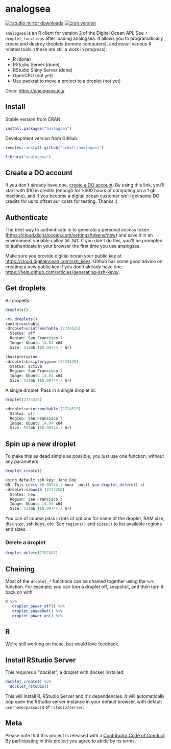 analogsea
=========

<!-- [![codecov.io](https://codecov.io/github/sckott/analogsea/coverage.svg?branch=master)](https://codecov.io/github/sckott/analogsea?branch=master) -->
[![rstudio mirror downloads](https://cranlogs.r-pkg.org/badges/analogsea)](https://github.com/r-hub/cranlogs.app)
[![cran version](https://www.r-pkg.org/badges/version/analogsea)](https://cran.r-project.org/package=analogsea)

`analogsea` is an R client for version 2 of the Digital Ocean API.  See `?droplet_functions` after loading analogsea. It allows you to programatically create and destroy droplets (remote computers), and install various R related tools: (these are still a work in progress):

* R (done)
* RStudio Server (done)
* RStudio Shiny Server (done)
* OpenCPU (not yet)
* Use packrat to move a project to a droplet (not yet)

Docs: https://analogsea.icu/

## Install

Stable version from CRAN

```r
install.packages("analogsea")
```

Development version from GitHub

```r
remotes::install_github("sckott/analogsea")
```

```r
library("analogsea")
```

## Create a DO account

If you don't already have one, [create a DO account](https://www.digitalocean.com/?refcode=0740f5169634). By using this link, you'll start with $10 in credits (enough for >600 hours of computing on a 1 gb machine), and if you become a digital ocean customer we'll get some DO credits for us to offset our costs for testing. Thanks :)

## Authenticate

The best way to authenticate is to generate a personal access token (https://cloud.digitalocean.com/settings/tokens/new) and save it in an environment variable called `DO_PAT`.  If you don't do this, you'll be prompted to authenticate in your browser the first time you use analogsea.

Make sure you provide digitial ocean your public key at https://cloud.digitalocean.com/ssh_keys. Github has some good advice on creating a new public key if you don't already have one: https://help.github.com/articles/generating-ssh-keys/.

## Get droplets

All droplets

```r
droplets()
```

```r
<r> droplets()
$unintrenchable
<droplet>unintrenchable (2724525)
  Status: off
  Region: San Francisco 1
  Image: Ubuntu 14.04 x64
  Size: 512mb ($0.00744 / hr)

$basipterygium
<droplet>basipterygium (2724526)
  Status: active
  Region: San Francisco 1
  Image: Ubuntu 14.04 x64
  Size: 512mb ($0.00744 / hr)
```

A single droplet. Pass in a single droplet id.

```r
droplet(2724525)
```

```r
<droplet>unintrenchable (2724525)
  Status: off
  Region: San Francisco 1
  Image: Ubuntu 14.04 x64
  Size: 512mb ($0.00744 / hr)
```

## Spin up a new droplet

To make this as dead simple as possible, you just use one function, without any parameters.

```r
droplet_create()
```

```r
Using default ssh key: Jane Doe
NB: This costs $0.00744 / hour  until you droplet_delete() it
<droplet>sabaoth (2727258)
  Status: new
  Region: San Francisco 1
  Image: Ubuntu 14.04 x64
  Size: 512mb ($0.00744 / hr)
```

You can of course pass in lots of options for name of the droplet, RAM size, disk size, ssh keys, etc.  See `regions()` and `sizes()` to list available regions and sizes.

### Delete a droplet

```r
droplet_delete(1707487)
```

## Chaining

Most of the `droplet_*` functions can be chained together using the `%>%` function. For example, you can turn a droplet off, snapshot, and then turn it back on with:

```r
d %>%
   droplet_power_off() %>%
   droplet_snapshot() %>%
   droplet_power_on() %>%
```

## R

We're still working on these, but would love feedback.

## Install RStudio Server

This requires a "docklet", a droplet with docker installed:

```r
docklet_create() %>%
  docklet_rstudio()
```

This will install R, RStudio Server and it's dependencies. It will automatically pop open the RStudio server instance in your default browser, with default `username/password` of `rstudio/server`.


## Meta

Please note that this project is released with a [Contributor Code of Conduct](https://github.com/sckott/analogsea/blob/master/CODE_OF_CONDUCT.md). By participating in this project you agree to abide by its terms.
